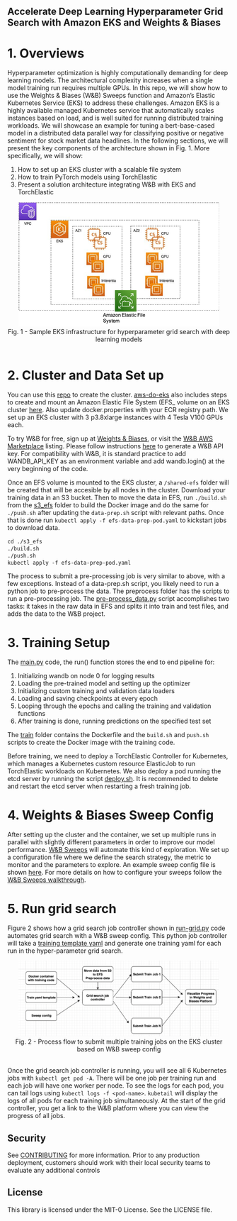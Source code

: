 ## Accelerate Deep Learning Hyperparameter Grid Search with Amazon EKS and Weights & Biases

# 1. Overviews
Hyperparameter optimization is highly computationally demanding for deep learning models. The architectural complexity increases when a single model training run requires multiple GPUs. In this repo, we will show how to use the Weights & Biases (W&B) Sweeps function and Amazon’s Elastic Kubernetes Service (EKS) to address these challenges. Amazon EKS is a highly available managed Kubernetes service that automatically scales instances based on load, and is well suited for running distributed training workloads. We will showcase an example for tuning a bert-base-cased model in a distributed data parallel way for classifying positive or negative sentiment for stock market data headlines. In the following sections, we will present the key components of the architecture shown in Fig. 1. More specifically, we will show:

1. How to set up an EKS cluster with a scalable file system
2. How to train PyTorch models using TorchElastic
3. Present a solution architecture integrating W&B with EKS and TorchElastic

<div align="center">
<img src="./Architecture.png" width="90%">
<br/>
Fig. 1 - Sample EKS infrastructure for hyperparameter grid search with deep learning models
</div>
<br/>

# 2. Cluster and Data Set up 
You can use this [repo](https://github.com/aws-samples/aws-do-eks) to create the cluster. [aws-do-eks](https://github.com/aws-samples/aws-do-eks) also includes steps to create and mount an Amazon Elastic File System (EFS_ volume on an EKS cluster [here](https://github.com/aws-samples/aws-do-eks/tree/main/Container-Root/eks/deployment/csi/efs). Also update docker.properties with your ECR registry path. We set up an EKS cluster with 3 p3.8xlarge instances with 4 Tesla V100 GPUs each. 

To try W&B for free, sign up at [Weights & Biases](https://wandb.ai/site), or visit the [W&B AWS Marketplace](https://aws.amazon.com/marketplace/pp/prodview-guj5ftmaeszay) listing. Please follow instructions [here](https://docs.wandb.ai/quickstart) to generate a W&B API key. For compatibility with W&B, it is standard practice to add WANDB_API_KEY as an environment variable and add wandb.login() at the very beginning of the code.

Once an EFS volume is mounted to the EKS cluster, a `/shared-efs` folder will be created that will be accesible by all nodes in the cluster. Download your training data in an S3 bucket. Then to move the data in EFS, run `./build.sh` from the [s3_efs](https://github.com/aws-samples/aws-do-grid-search-wand-eks/tree/main/s3_efs) folder to build the Docker image and do the same for `./push.sh` after updating the `data-prep.sh` script with relevant paths. Once that is done run `kubectl apply -f efs-data-prep-pod.yaml` to kickstart jobs to download data.
  
```console
cd ./s3_efs
./build.sh
./push.sh
kubectl apply -f efs-data-prep-pod.yaml
```

The process to submit a pre-processing job is very similar to above, with a few exceptions. Instead of a data-prep.sh script, you likely need to run a python job to pre-process the data. The preprocess folder has the scripts to run a pre-processing job. The [pre-process_data.py](https://github.com/aws-samples/aws-do-grid-search-wand-eks/blob/main/preprocess/pre-process_data.py) script accomplishes two tasks: it takes in the raw data in EFS and splits it into train and test files, and adds the data to the W&B project.

# 3. Training Setup
The [main.py](https://github.com/aws-samples/aws-do-grid-search-wand-eks/blob/main/run-grid/train/examples/huggingface/main.py) code, the run() function stores the end to end pipeline for:

1. Initializing wandb on node 0 for logging results
2. Loading the pre-trained model and setting up the optimizer
3. Initializing custom training and validation data loaders
4. Loading and saving checkpoints at every epoch
5. Looping through the epochs and calling the training and validation functions
6. After training is done, running predictions on the specified test set

The [train](https://github.com/aws-samples/aws-do-grid-search-wand-eks/tree/main/run-grid/train) folder contains the Dockerfile and the `build.sh` and `push.sh` scripts to create the Docker image with the training code.

Before training, we need to deploy a TorchElastic Controller for Kubernetes, which manages a Kubernetes custom resource ElasticJob to run TorchElastic workloads on Kubernetes. We also deploy a pod running the etcd server by running the script [deploy.sh](https://github.com/aws-samples/aws-do-grid-search-wand-eks/blob/main/run-grid/deploy.sh). It is recommended to delete and restart the etcd server when restarting a fresh training job.

# 4. Weights & Biases Sweep Config
After setting up the cluster and the container, we set up multiple runs in parallel with slightly different parameters in order to improve our model performance. [W&B Sweeps](https://docs.wandb.ai/guides/sweeps) will automate this kind of exploration. We set up a configuration file where we define the search strategy, the metric to monitor and the parameters to explore. An example sweep config file is shown [here](https://github.com/aws-samples/aws-do-grid-search-wand-eks/blob/main/run-grid/sweep_config.yaml). For more details on how to configure your sweeps follow the [W&B Sweeps walkthrough](https://docs.wandb.ai/guides/sweeps/quickstart#2-sweep-config).

# 5. Run grid search
Figure 2 shows how a grid search job controller shown in [run-grid.py](https://github.com/aws-samples/aws-do-grid-search-wand-eks/blob/main/run-grid/run-grid.py) code automates grid search with a W&B sweep config. This python job controller will take a [training template yaml](https://github.com/aws-samples/aws-do-grid-search-wand-eks/blob/main/run-grid/train.yaml) and generate one training yaml for each run in the hyper-parameter grid search.

<div align="center">
<img src="./Grid-seacrh-process-flow.png" width="90%">
<br/>
Fig. 2 - Process flow to submit multiple training jobs on the EKS cluster based on W&B sweep config
</div>
<br/>

Once the grid search job controller is running, you will see all 6 Kubernetes jobs with `kubectl get pod -A`. There will be one job per training run and each job will have one worker per node. To see the logs for each pod, you can tail logs using `kubectl logs -f <pod-name>`. `kubetail` will display the logs of all pods for each training job simultaneously. At the start of the grid controller, you get a link to the W&B platform where you can view the progress of all jobs.

## Security

See [CONTRIBUTING](CONTRIBUTING.md#security-issue-notifications) for more information. Prior to any production deployment, customers should work with their local security teams to evaluate any additional controls

## License

This library is licensed under the MIT-0 License. See the LICENSE file.

